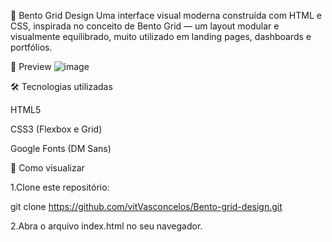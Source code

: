 🧩 Bento Grid Design
Uma interface visual moderna construída com HTML e CSS, inspirada no conceito de Bento Grid — um layout modular e visualmente equilibrado, muito utilizado em landing pages, dashboards e portfólios.

📸 Preview
![image](https://github.com/user-attachments/assets/748a5958-eabe-445b-8e94-1ccd5466047c)

🛠️ Tecnologias utilizadas

HTML5

CSS3 (Flexbox e Grid)

Google Fonts (DM Sans)

🚀 Como visualizar

1.Clone este repositório:

git clone https://github.com/vitVasconcelos/Bento-grid-design.git

2.Abra o arquivo index.html no seu navegador.
